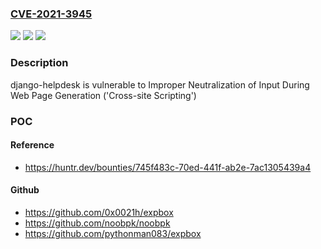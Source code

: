 ### [CVE-2021-3945](https://cve.mitre.org/cgi-bin/cvename.cgi?name=CVE-2021-3945)
![](https://img.shields.io/static/v1?label=Product&message=django-helpdesk%2Fdjango-helpdesk&color=blue)
![](https://img.shields.io/static/v1?label=Version&message=%3C%3D%200.3.0%20&color=brighgreen)
![](https://img.shields.io/static/v1?label=Vulnerability&message=CWE-79%20Improper%20Neutralization%20of%20Input%20During%20Web%20Page%20Generation%20('Cross-site%20Scripting')&color=brighgreen)

### Description

django-helpdesk is vulnerable to Improper Neutralization of Input During Web Page Generation ('Cross-site Scripting')

### POC

#### Reference
- https://huntr.dev/bounties/745f483c-70ed-441f-ab2e-7ac1305439a4

#### Github
- https://github.com/0x0021h/expbox
- https://github.com/noobpk/noobpk
- https://github.com/pythonman083/expbox

